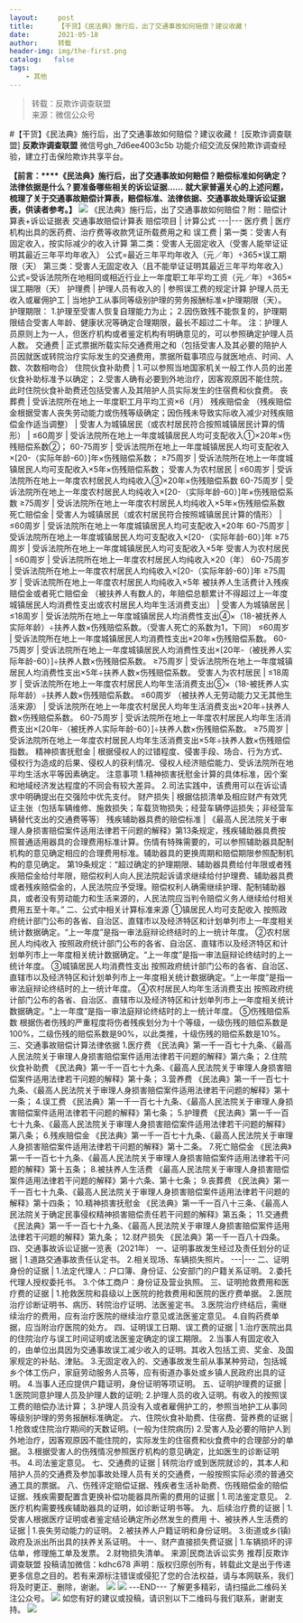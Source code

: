 ```yaml
---
layout:     post
title:      【干货】《民法典》施行后，出了交通事故如何赔偿？建议收藏！
date:       2021-05-18
author:     转载
header-img: img/the-first.png
catalog:   false
tags:
    - 其他
---
```


<blockquote><p>转载：反欺诈调查联盟<br>
来源：微信公众号</p></blockquote>

#【干货】《民法典》施行后，出了交通事故如何赔偿？建议收藏！
[反欺诈调查联盟]
**反欺诈调查联盟**
微信号gh_7d6ee4003c5b
功能介绍交流反保险欺诈调查经验，建立打击保险欺诈共享平台。

**【前言：****《民法典》施行后，出了交通事故如何赔偿？赔偿标准如何确定？法律依据是什么？要准备哪些相关的诉讼证据……**
**就大家普遍关心的上述问题，梳理了关于交通事故赔偿计算表，赔偿标准、法律依据、交通事故处理诉讼证据表，供读者参考。】**
![]({{site.baseurl}}/postimg/L6usUGPiatBQwdLyMGicT8wxqfiaCa6ZGVwUWMqdWyT5Po2wOI4xdru6VSxFV6q0C6C1S4q02ib0Do7sic0hibxjQhyw.jpeg)
《民法典》施行后，出了交通事故如何赔偿？附：赔偿计算表+诉讼证据表
交通事故赔偿计算表
赔偿项目
|
计算公式
---|---
医疗费
|
医疗机构出具的医药费、治疗费等收款凭证所载费用之和
误工费
|
第一类：受害人有固定收入，按实际减少的收入计算
第二类：受害人无固定收入（受害人能举证证明其最近三年平均年收入）
公式=最近三年平均年收入（元／年）÷365×误工期限（天）
第三类：受害人无固定收入（且不能举证证明其最近三年平均年收入）公式=受诉法院所在地相同或相近行业上一年度职工年平均工资（元／年）÷365×误工期限（天）
护理费
|
护理人员有收入的
|
参照误工费的规定计算
护理人员无收入或雇佣护工
|
当地护工从事同等级别护理的劳务报酬标准×护理期限（天）。
护理期限：
1.护理至受害人恢复自理能力为止；
2.因伤致残不能恢复的，护理期限结合受害人年龄、健康状况等确定合理期限，最长不超过二十年。
注：护理人员原则上为一人，但医疗机构或者鉴定机构有明确意见的，可以参照确定护理人员人数。
交通费
|
正式票据所载实际交通费用之和（包括受害人及其必要的陪护人员因就医或转院治疗实际发生的交通费用，票据所载事项应与就医地点、时间、人数、次数相吻合）
住院伙食补助费
|
1.可以参照当地国家机关一般工作人员的出差伙食补助标准予以确定；
2.受害人确有必要到外地治疗，因客观原因不能住院，此时住院伙食补助费还包括受害人及其陪护人员实际发生的住宿费和伙食费。
丧葬费
|
受诉法院所在地上一年度职工月平均工资×6（月）
残疾赔偿金
（残疾赔偿金根据受害人丧失劳动能力或伤残等级确定；因伤残未导致实际收入减少对残疾赔偿金作适当调整）
|
受害人为城镇居民（或农村居民符合按照城镇居民计算的情形）
|
≤60周岁
|
受诉法院所在地上一年度城镇居民人均可支配收入①×20年×伤残赔偿系数②；
60-75周岁
|
受诉法院所在地上一年度城镇居民人均可支配收入×[20-（实际年龄-60）]年×伤残赔偿系数；
≥75周岁
|
受诉法院所在地上一年度城镇居民人均可支配收入×5年×伤残赔偿系数；
受害人为农村居民
|
≤60周岁
|
受诉法院所在地上一年度农村居民人均纯收入③×20年×伤残赔偿系数
60-75周岁
|
受诉法院所在地上一年度农村居民人均纯收入×[20-（实际年龄-60）]年×伤残赔偿系数
≥75周岁
|
受诉法院所在地上一年度农村居民人均纯收入×5年×伤残赔偿系数
死亡赔偿金
|
受害人为城镇居民（或农村居民符合按照城镇居民计算的情形）
|
≤60周岁
|
受诉法院所在地上一年度城镇居民人均可支配收入×20年
60-75周岁
|
受诉法院所在地上一年度城镇居民人均可支配收入×[20-（实际年龄-60）]年
≥75周岁
|
受诉法院所在地上一年度城镇居民人均可支配收入×5年
受害人为农村居民
|
≤60周岁
|
受诉法院所在地上一年度农村居民人均纯收入×20（年）
60-75周岁
|
受诉法院所在地上一年度农村居民人均纯收入×[20-（实际年龄-60）]年
≥75周岁
|
受诉法院所在地上一年度农村居民人均纯收入×5年
被扶养人生活费计入残疾赔偿金或者死亡赔偿金
（被扶养人有数人的，年赔偿总额累计不得超过上一年度城镇居民人均消费性支出或农村居民人均年生活消费支出）
|
受害人为城镇居民
|
≤18周岁
|
受诉法院所在地上一年度城镇居民人均消费性支出④×（18-被抚养人实际年龄）÷扶养人数×伤残赔偿系数。（受害人死亡的系数为1，下同）
≤60周岁
|
受诉法院所在地上一年度城镇居民人均消费性支出×20年×伤残赔偿系数。
60-75周岁
|
受诉法院所在地上一年度城镇居民人均消费性支出×[20年-（被抚养人实际年龄-60）]÷扶养人数×伤残赔偿系数。
≥75周岁
|
受诉法院所在地上一年度城镇居民人均消费性支出×5年÷扶养人数×伤残赔偿系数。
受害人为农村居民
|
≤18周岁
|
受诉法院所在地上一年度农村居民人均年生活消费支出⑤×（18-被抚养人实际年龄）÷扶养人数×伤残赔偿系数。
≤60周岁
（被扶养人无劳动能力又无其他生活来源）
|
受诉法院所在地上一年度农村居民人均年生活消费支出×20年÷扶养人数×伤残赔偿系数。
60-75周岁
|
受诉法院所在地上一年度农村居民人均年生活消费支出×[20年-（被抚养人实际年龄-60）]÷扶养人数×伤残赔偿系数。
≥75周岁
|
受诉法院所在地上一年度农村居民人均年生活消费支出×5年÷扶养人数×伤残赔偿指数。
精神损害抚慰金
|
根据侵权人的过错程度、侵害手段、场合、行为方式、侵权行为造成的后果、侵权人的获利情况、侵权人经济赔偿能力、受诉法院所在地平均生活水平等因素确定。
注意事项
1.精神损害抚慰金计算的具体标准，因个案和地域经济发达程度的不同会有较大差异。
2.司法实践中，该费用可以在诉讼请求中明确提出在交强险中优先支付。
财产损失
|
根据估损清单及相应财产有效凭证主张（包括车辆维修、施救损失；车载货物损失；经营车辆停运损失；非经营车辆替代支出的交通费等等）
残疾辅助器具费的赔偿标准
|
《最高人民法院关于审理人身损害赔偿案件适用法律若干问题的解释》第13条规定，残疾辅助器具费按照普通适用器具的合理费用标准计算。伤情有特殊需要的，可以参照辅助器具配制机构的意见确定相应的合理费用标准。辅助器具的更换周期和赔偿期限参照配制机构的意见确定。
第19条规定：“超过确定的护理期限、辅助器具费给付年限或者残疾赔偿金给付年限，赔偿权利人向人民法院起诉请求继续给付护理费、辅助器具费或者残疾赔偿金的，人民法院应予受理。赔偿权利人确需继续护理、配制辅助器具，或者没有劳动能力和生活来源的，人民法院应当判令赔偿义务人继续给付相关费用五至十年。”
二、公式中相关计算标准来源
①镇居民人均可支配收入
按照政府统计部门公布的各省、自治区、直辖市以及经济特区和计划单列市上一年度相关统计数据确定。“上一年度”是指一审法庭辩论终结时的上一统计年度。
②农村居民人均纯收入
按照政府统计部门公布的各省、自治区、直辖市以及经济特区和计划单列市上一年度相关统计数据确定。“上一年度”是指一审法庭辩论终结时的上一统计年度。
③城镇居民人均消费性支出
按照政府统计部门公布的各省、自治区、直辖市以及经济特区和计划单列市上一年度相关统计数据确定。“上一年度”是指一审法庭辩论终结时的上一统计年度。
④农村居民人均年生活消费支出
按照政府统计部门公布的各省、自治区、直辖市以及经济特区和计划单列市上一年度相关统计数据确定。“上一年度”是指一审法庭辩论终结时的上一统计年度。
⑤伤残赔偿系数
根据伤者伤残的严重程度将伤者残疾划分为十个等级，一级伤残的赔偿系数是100%，二级伤残的赔偿系数是90%，以此类推，十级伤残的赔偿系数是10%。
三、交通事故赔偿计算法律依据
1.医疗费
《民法典》第一千一百七十九条、《最高人民法院关于审理人身损害赔偿案件适用法律若干问题的解释》第六条；
2.住院伙食补助费
《民法典》第一千一百七十九条、《最高人民法院关于审理人身损害赔偿案件适用法律若干问题的解释》第十条；
3.营养费
《民法典》第一千一百七十九条、《最高人民法院关于审理人身损害赔偿案件适用法律若干问题的解释》第十一条；
4.误工费
《民法典》第一千一百七十九条、《最高人民法院关于审理人身损害赔偿案件适用法律若干问题的解释》第七条；
5.护理费
《民法典》第一千一百七十九条、《最高人民法院关于审理人身损害赔偿案件适用法律若干问题的解释》第八条；
6.残疾赔偿金
《民法典》第一千一百七十九条、《最高人民法院关于审理人身损害赔偿案件适用法律若干问题的解释》第十二条。
7.死亡赔偿金
《民法典》第一千一百七十九条、《最高人民法院关于审理人身损害赔偿案件适用法律若干问题的解释》第十五条；
8.被扶养人生活费
《最高人民法院关于审理人身损害赔偿案件适用法律若干问题的解释》第十六条、第十七条；
9.丧葬费
《民法典》第一千一百七十九条、《最高人民法院关于审理人身损害赔偿案件适用法律若干问题的解释》第十四条；
10.精神损害抚慰金
《民法典》第一千一百八十三条、《最高人民法院关于确定民事侵权精神损害赔偿责任若干问题的解释》第五条；
11.交通费
《民法典》第一千一百七十九条、《最高人民法院关于审理人身损害赔偿案件适用法律若干问题的解释》第九条；
12.财产损失
《民法典》第一千一百八十四条。
四、交通事故诉讼证据一览表（2021年）
一、证明事故发生经过及责任划分的证据
|
1.道路交通事故责任认定书。
2.相关现场、车辆损失照片。
---|---
二、证明身份的证据
|
1.法定代理人：户口簿、身份证、公安部门的户籍关系证明。
2.委托代理人授权委托书。
3.个体工商户：身份证及营业执照。
三、证明抢救费用和医疗费的证据
|
1.抢救医院和县级以上医院的抢救费用和医院的医疗费单据。
2.医院治疗诊断证明书、病历、转院治疗证明、法医鉴定书。
3.医院治疗终结后，需继续治疗的费用，应有治疗医院的继续治疗意见或法医鉴定意见。
4.自购药费单据，应当附治疗医院的处方。
四、证明误工日期、误工费的证据
|
1.治疗医院出具的住院治疗与误工时间证明或法医鉴定确定的误工期限。
2.当事人有固定收入的，由单位出具因为交通事故误工减少收入的证明。其收入包括工资、奖金、及国家规定的补贴、津贴。
3.无固定收入的、交通事故发生前从事某种劳动，包括城乡个体工伤户，家庭劳动服务人员等，应有街道办事处或乡镇人民政府出具的证明。
4.当事人还应提供户籍证明，身份证明等项证明。
五、证明护理费的证据
|
1.医院同意护理人员及护理人数的证明;
2.护理人员的收入证明。有收入的按照误工费的赔偿办法计算；
3.护理人员没有入或者雇佣护工的，参照当地护工从事同等级别护理的劳务报酬标准确定。
六、住院伙食补助费、住宿费、营养费的证据
|
1.抢救或住院治疗期间的天数证明。(一般为住院病历)
2.受害人及必要的陪护人到外地治疗，因客观原因不能住院的，实际发生的住宿费和伙食费中的合理部分的单据。
3.根据受害人的伤残情况参照医疗机构的意见确定，比如医生的诊断证明书。
4.司法鉴定意见。
七、交通费的证据
|
转院治疗或到医院就诊的，其本人和陪护人员的交通费及参加事故处理人员有关的交通费，一般按照实际必须的普通交通工具的票据。
八、伤残评定赔偿证据、残疾者生活补助费、伤残赔偿金的赔偿证据、残疾需要配置含更换补偿功能器具所需的费用的证据
|
1.司法鉴定意见。
2.医疗机构需要残疾辅助器具的证明，如诊断证明书等。
九、后续治疗费的证据
|
1.受害人根据医疗证明或者鉴定结论确定所必然发生的费用
十、被扶养人生活费的证据
|
1.丧失劳动能力的证明。
2.被扶养人户籍证明和身份证明。
3.街道或乡(镇)政府及派出所出具的扶养关系证明。
十一、财产直接损失费证据
|
1.车辆损坏的评估单，修理施工单及发票。
2.财物损失清单。
来源|民商法诉讼实务
推荐|反欺诈调查联盟
投稿请加微信：kdhc678
声明：版权归原创所有，转载此文是出于传递更多信息之目的。若有来源标注错误或侵犯了您的合法权益，请与本网联系，我们将及时更正、删除，谢谢。
![]({{site.baseurl}}/postimg/L6usUGPiatBSs5Yxdp5NU9dpdqWanE7Mq7XpTo0mwlia1gia9NNFGTRYKdpVvrK2KgpAPictg52F8U9sicXI1jQ1dzA.jpeg)
![]({{site.baseurl}}/postimg/L6usUGPiatBRHiaTnBLKdskSP3wYDcZtJf2f60h3UdpFM6GSwK7CCH2tbN5oylMEt626eF9adsGd1vhInpcsALqA.png)
\---END---
了解更多精彩，请扫描此二维码关注公众号。
![]({{site.baseurl}}/postimg/L6usUGPiatBSs5Yxdp5NU9dpdqWanE7MqCqBlT3XLvPJX3Gf5uyzzsibZ3VPBdLY8ianrrF0435iblVibnnsnhQtsrA.png)
如您有好的建议或投稿，请识别以下二维码与我们联系，谢谢支持。
![]({{site.baseurl}}/postimg/L6usUGPiatBQwdLyMGicT8wxqfiaCa6ZGVwvw532Y5ibzI310laL8joGkjZx1Ua78ibU6yfZQiagUmZCIvzrumMBoiaYg.jpeg)
